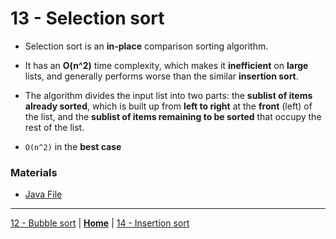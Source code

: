 # 13 - Selection sort

- Selection sort is an **in-place** comparison sorting algorithm.

- It has an **O(n^2)** time complexity, which makes it **inefficient** on **large** lists, and generally performs worse than the similar **insertion sort**.

- The algorithm divides the input list into two parts: the **sublist of items already sorted**, which is built up from **left to right** at the **front** (left) of the list, and the **sublist of items remaining to be sorted** that occupy the rest of the list.

- `O(n^2)` in the **best case** 


### Materials

* [Java File](./selsort.java)


---

[12 - Bubble sort](../12-bubble-sort/README.md) | **[Home](../README.md)** | [14 - Insertion sort](../14-insertion-sort/README.md)